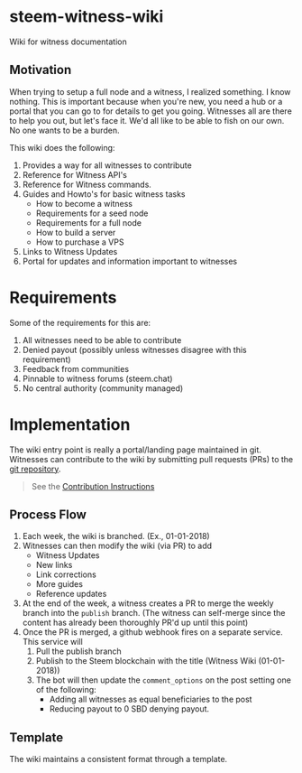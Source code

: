 # steem-witness-wiki
Wiki for witness documentation

## Motivation 

When trying to setup a full node and a witness, I realized something. I know nothing. This is important because when you're new, you need a hub or a portal that you can go to for details to get you going. Witnesses all are there to help you out, but let's face it. We'd all like to be able to fish on our own. No one wants to be a burden.

This wiki does the following:
1. Provides a way for all witnesses to contribute
1. Reference for Witness API's
1. Reference for Witness commands.
1. Guides and Howto's for basic witness tasks
    * How to become a witness
    * Requirements for a seed node
    * Requirements for a full node
    * How to build a server
    * How to purchase a VPS
1. Links to Witness Updates
1. Portal for updates and information important to witnesses

# Requirements

Some of the requirements for this are:
1. All witnesses need to be able to contribute
1. Denied payout (possibly unless witnesses disagree with this requirement)
1. Feedback from communities
1. Pinnable to witness forums (steem.chat)
1. No central authority (community managed)

# Implementation

The wiki entry point is really a portal/landing page maintained in git. Witnesses can contribute to the wiki by submitting pull requests (PRs) to the [git repository](https://github.com/steemit-witnesses/steem-witness-wiki). 

> See the [Contribution Instructions](https://github.com/steemit-witnesses/steem-witness-wiki/blob/master/CONTRIBUTING.md)

## Process Flow
1. Each week, the wiki is branched. (Ex., 01-01-2018)
1. Witnesses can then modify the wiki (via PR) to add 
    * Witness Updates
    * New links
    * Link corrections
    * More guides
    * Reference updates
1. At the end of the week, a witness creates a PR to merge the weekly branch into the `publish` branch. (The witness can self-merge since the content has already been thoroughly PR'd up until this point)
1. Once the PR is merged, a github webhook fires on a separate service. This service will
    1. Pull the publish branch
    1. Publish to the Steem blockchain with the title (Witness Wiki (01-01-2018))
    1. The bot will then update the `comment_options` on the post setting one of the following:
        * Adding all witnesses as equal beneficiaries to the post
        * Reducing payout to 0 SBD denying payout.

## Template 

The wiki maintains a consistent format through a template. 